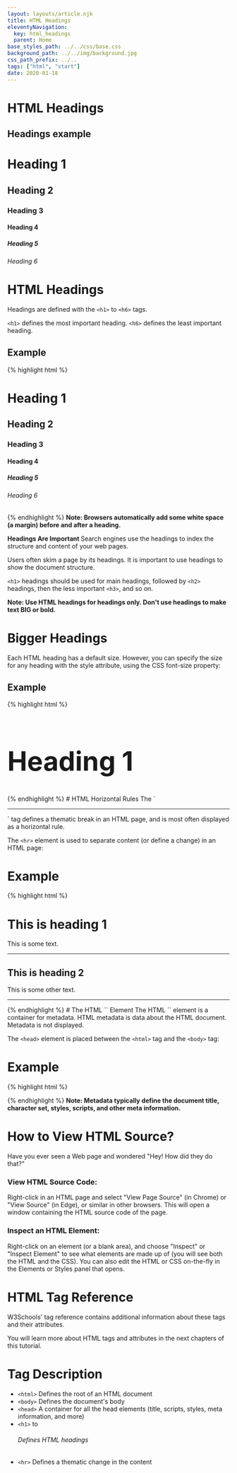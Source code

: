 ```yaml
---
layout: layouts/article.njk
title: HTML Headings
eleventyNavigation:
  key: html_headings
  parent: Home
base_styles_path: ../../css/base.css
background_path: ../../img/background.jpg
css_path_prefix: ../..
tags: ["html", "start"]
date: 2020-01-18
---
```


# HTML Headings

## Headings example

# Heading 1

## Heading 2

### Heading 3

#### Heading 4

##### Heading 5

###### Heading 6

# HTML Headings

Headings are defined with the `<h1>` to `<h6>` tags.

`<h1>` defines the most important heading. `<h6>` defines the least important heading.

## Example

{% highlight html %}

<h1>Heading 1</h1>
<h2>Heading 2</h2>
<h3>Heading 3</h3>
<h4>Heading 4</h4>
<h5>Heading 5</h5>
<h6>Heading 6</h6>
{% endhighlight %}
<strong>Note: Browsers automatically add some white space (a margin) before and after a heading.</strong>

<strong> Headings Are Important </strong>
Search engines use the headings to index the structure and content of your web pages.

Users often skim a page by its headings. It is important to use headings to show the document structure.

`<h1>` headings should be used for main headings, followed by `<h2>` headings, then the less important `<h3>`, and so on.

<strong>Note: Use HTML headings for headings only. Don't use headings to make text BIG or bold.</strong>

# Bigger Headings

Each HTML heading has a default size. However, you can specify the size for any heading with the style attribute, using the CSS font-size property:

## Example

{% highlight html %}

<h1 style="font-size:60px;">Heading 1</h1>
{% endhighlight %}
# HTML Horizontal Rules
The `<hr>` tag defines a thematic break in an HTML page, and is most often displayed as a horizontal rule.

The `<hr>` element is used to separate content (or define a change) in an HTML page:

# Example

{% highlight html %}

<h1>This is heading 1</h1>
<p>This is some text.</p>
<hr>
<h2>This is heading 2</h2>
<p>This is some other text.</p>
<hr>
{% endhighlight %}
# The HTML `<head>` Element
The HTML `<head>` element is a container for metadata. HTML metadata is data about the HTML document. Metadata is not displayed.

The `<head>` element is placed between the `<html>` tag and the `<body>` tag:

# Example

{% highlight html %}

<!DOCTYPE html>
<html>

<head>
  <title>My First HTML</title>
  <meta charset="UTF-8">
</head>

<body>
{% endhighlight %}
<strong>Note: Metadata typically define the document title, character set, styles, scripts, and other meta information.</strong>

# How to View HTML Source?

Have you ever seen a Web page and wondered "Hey! How did they do that?"

### View HTML Source Code:

Right-click in an HTML page and select "View Page Source" (in Chrome) or "View Source" (in Edge), or similar in other browsers. This will open a window containing the HTML source code of the page.

### Inspect an HTML Element:

Right-click on an element (or a blank area), and choose "Inspect" or "Inspect Element" to see what elements are made up of (you will see both the HTML and the CSS). You can also edit the HTML or CSS on-the-fly in the Elements or Styles panel that opens.

# HTML Tag Reference

W3Schools' tag reference contains additional information about these tags and their attributes.

You will learn more about HTML tags and attributes in the next chapters of this tutorial.

# Tag Description

- `<html>` Defines the root of an HTML document
- `<body>` Defines the document's body
- `<head>` A container for all the head elements (title, scripts, styles, meta information, and more)
- `<h1>` to <h6> Defines HTML headings
- `<hr>` Defines a thematic change in the content
